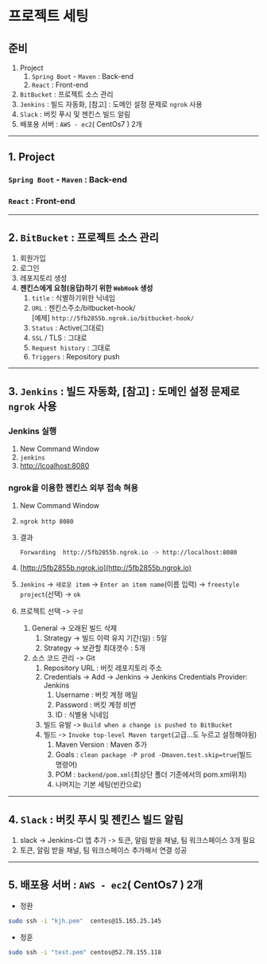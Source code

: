 # 프로젝트 세팅

## 준비

1. Project
   1. `Spring Boot` - `Maven` : Back-end
   2. `React` : Front-end
2. `BitBucket` : 프로젝트 소스 관리
3. `Jenkins` : 빌드 자동화, [참고] : 도메인 설정 문제로 `ngrok` 사용
4. `Slack` : 버킷 푸시 및 젠킨스 빌드 알림
5. 배포용 서버 : `AWS - ec2`( CentOs7 ) 2개

---

## 1. Project

### `Spring Boot` - `Maven` : Back-end

### `React` : Front-end

---

## 2. `BitBucket` : 프로젝트 소스 관리

1. 회원가입
2. 로그인
3. 레포지토리 생성
4. __젠킨스에게 요청(응답)하기 위한 `WebHook` 생성__
   1. `title` : 식별하기위한 닉네임
   2. `URL` : 젠킨스주소/bitbucket-hook/ <br> [예제] `http://5fb2855b.ngrok.io/bitbucket-hook/`
   3. `Status` : Active(그대로)
   4. `SSL` / TLS : 그대로
   5. `Request history` : 그대로
   6. `Triggers` : Repository push

---

## 3. `Jenkins` : 빌드 자동화, [참고] : 도메인 설정 문제로 `ngrok` 사용

### Jenkins 실행

1. New Command Window
2. ```jenkins```
3. [http://lcoalhost:8080](http://lcoalhost:8080)

### ngrok을 이용한 젠킨스 외부 접속 혀용

1. New Command Window
2. ```ngrok http 8080```
3. 결과

    ```zsh
    Forwarding  http://5fb2855b.ngrok.io -> http://localhost:8080
    ```

4. [http://5fb2855b.ngrok.io](http://5fb2855b.ngrok.io)
5. `Jenkins` -> `새로운 item` -> `Enter an item name`(이름 입력) -> `freestyle project`(선택) -> `ok`
6. 프로젝트 선택 -> `구성`
   1. General -> 오래된 빌드 삭제
      1. Strategy -> 빌드 이력 유지 기간(일) : 5일
      2. Strategy -> 보관할 최대갯수 : 5개
   2. 소스 코드 관리 -> Git
      1. Repository URL : 버킷 레포지토리 주소
      2. Credentials -> Add -> Jenkins -> Jenkins Credentials Provider: Jenkins
         1. Username : 버킷 계정 메일
         2. Password : 버킷 계정 비번
         3. ID : 식별용 닉네임
      3. 빌드 유발 -> `Build when a change is pushed to BitBucket`
      4. 빌드 -> `Invoke top-level Maven target`(고급...도 누르고 설정해야됨)
         1. Maven Version : Maven 추가
         2. Goals : `clean package -P prod -Dmaven.test.skip=true`(빌드 명령어)
         3. POM	: `backend/pom.xml`(최상단 폴더 기준에서의 pom.xml위치)
         4. 나머지는 기본 세팅(빈칸으로)

---

## 4. `Slack` : 버킷 푸시 및 젠킨스 빌드 알림

1. slack -> Jenkins-Cl 앱 추가 -> 토큰, 알림 받을 채널, 팀 워크스페이스 3개 필요
2. 토큰, 알림 받을 채널, 팀 워크스페이스 추가해서 연결 성공

---

## 5. 배포용 서버 : `AWS - ec2`( CentOs7 ) 2개

- 정환

```zsh
sudo ssh -i "kjh.pem"  centos@15.165.25.145
```

- 정훈

```zsh
sudo ssh -i "test.pem" centos@52.78.155.118
```